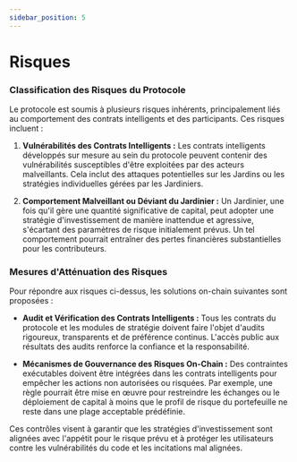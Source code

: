 ```yaml
---
sidebar_position: 5
---
```


# Risques

### Classification des Risques du Protocole

Le protocole est soumis à plusieurs risques inhérents, principalement liés au comportement des contrats intelligents et des participants. Ces risques incluent :

1. **Vulnérabilités des Contrats Intelligents :**
   Les contrats intelligents développés sur mesure au sein du protocole peuvent contenir des vulnérabilités susceptibles d'être exploitées par des acteurs malveillants. Cela inclut des attaques potentielles sur les Jardins ou les stratégies individuelles gérées par les Jardiniers.

2. **Comportement Malveillant ou Déviant du Jardinier :**
   Un Jardinier, une fois qu'il gère une quantité significative de capital, peut adopter une stratégie d'investissement de manière inattendue et agressive, s'écartant des paramètres de risque initialement prévus. Un tel comportement pourrait entraîner des pertes financières substantielles pour les contributeurs.

### Mesures d'Atténuation des Risques

Pour répondre aux risques ci-dessus, les solutions on-chain suivantes sont proposées :

* **Audit et Vérification des Contrats Intelligents :**
  Tous les contrats du protocole et les modules de stratégie doivent faire l'objet d'audits rigoureux, transparents et de préférence continus. L'accès public aux résultats des audits renforce la confiance et la responsabilité.

* **Mécanismes de Gouvernance des Risques On-Chain :**
  Des contraintes exécutables doivent être intégrées dans les contrats intelligents pour empêcher les actions non autorisées ou risquées. Par exemple, une règle pourrait être mise en œuvre pour restreindre les échanges ou le déploiement de capital à moins que le profil de risque du portefeuille ne reste dans une plage acceptable prédéfinie.

Ces contrôles visent à garantir que les stratégies d'investissement sont alignées avec l'appétit pour le risque prévu et à protéger les utilisateurs contre les vulnérabilités du code et les incitations mal alignées. 